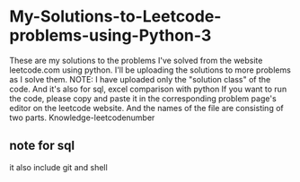 # My-Solutions-to-Leetcode-problems-using-Python-3
These are my solutions to the problems I've solved from the website leetcode.com using python. 
I'll be uploading the solutions to more problems as I solve them.  NOTE: I have uploaded only the "solution class" of the code. 
And it's also for sql, excel comparison with python
If you want to run the code, please copy and paste it in the corresponding problem page's editor on the leetcode website.
And the names of the file are consisting of two parts. Knowledge-leetcodenumber

## note for sql

it also include git and shell

